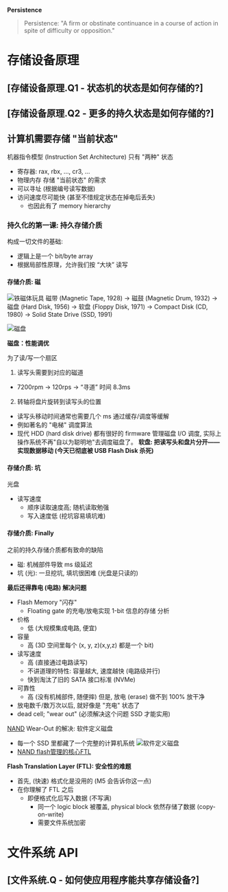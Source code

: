 **Persistence**
> Persistence: "A firm or obstinate continuance in a course of action in spite of difficulty or opposition."

# 存储设备原理

## [存储设备原理.Q1 - 状态机的状态是如何存储的?]
## [存储设备原理.Q2 - 更多的持久状态是如何存储的?]

## 计算机需要存储 "当前状态"
机器指令模型 (Instruction Set Architecture) 只有 "两种" 状态
* 寄存器: rax, rbx, ..., cr3, ...
* 物理内存
存储 "当前状态" 的需求
* 可以寻址 (根据编号读写数据)
* 访问速度尽可能快 (甚至不惜规定状态在掉电后丢失)
  * 也因此有了 memory hierarchy

### 持久化的第一课: 持久存储介质
构成一切文件的基础:
* 逻辑上是一个 bit/byte array
* 根据局部性原理，允许我们按 “大块” 读写

#### 存储介质: 磁
![铁磁体玩具](https://jyywiki.cn/pages/OS/img/mag-draw-board.jpg)
磁带 (Magnetic Tape, 1928) -> 磁鼓 (Magnetic Drum, 1932) -> 磁盘 (Hard Disk, 1956) -> 软盘 (Floppy Disk, 1971) -> Compact Disk (CD, 1980) -> Solid State Drive (SSD, 1991)

![磁盘](https://jyywiki.cn/pages/OS/img/disk-mechanism.jpg)

**磁盘：性能调优**

为了读/写一个扇区
1. 读写头需要到对应的磁道
* 7200rpm → 120rps → “寻道” 时间 8.3ms
2. 转轴将盘片旋转到读写头的位置
* 读写头移动时间通常也需要几个 ms
通过缓存/调度等缓解
* 例如著名的 "电梯" 调度算法
* 现代 HDD (hard disk drive) 都有很好的 firmware 管理磁盘 I/O 调度, 实际上操作系统不再"自以为聪明地"去调度磁盘了。
**软盘: 把读写头和盘片分开——实现数据移动 (今天已彻底被 USB Flash Disk 杀死)**

#### 存储介质: 坑
光盘
* 读写速度
  * 顺序读取速度高; 随机读取勉强
  * 写入速度低 (挖坑容易填坑难)

#### 存储介质: Finally 
之前的持久存储介质都有致命的缺陷
* 磁: 机械部件导致 ms 级延迟
* 坑 (光): 一旦挖坑, 填坑很困难 (光盘是只读的)

**最后还得靠电 (电路) 解决问题**
* Flash Memory "闪存"
  * Floating gate 的充电/放电实现 1-bit 信息的存储
分析
* 价格
  * 低 (大规模集成电路, 便宜)
* 容量
  * 高 (3D 空间里每个 (x, y, z)(x,y,z) 都是一个 bit)
* 读写速度
  * 高 (直接通过电路读写)
  * 不讲道理的特性: 容量越大, 速度越快 (电路级并行)
  * 快到淘汰了旧的 SATA 接口标准 (NVMe)
* 可靠性
  * 高 (没有机械部件, 随便摔)
但是,
放电 (erase) 做不到 100% 放干净
* 放电数千/数万次以后, 就好像是 "充电" 状态了
* dead cell; "wear out" (必须解决这个问题 SSD 才能实用)

[NAND](https://en.wikipedia.org/wiki/NAND_gate) Wear-Out 的解决: 软件定义磁盘
* 每一个 SSD 里都藏了一个完整的计算机系统
![软件定义磁盘](https://jyywiki.cn/pages/OS/img/ssd.png)
* [NAND flash管理的核心FTL](https://zhuanlan.zhihu.com/p/26944064)

**Flash Translation Layer (FTL): 安全性的难题**
* 首先, (快速) 格式化是没用的
(M5 会告诉你这一点)
* 在你理解了 FTL 之后
  * 即便格式化后写入数据 (不写满)
    * 同一个 logic block 被覆盖, physical block 依然存储了数据 (copy-on-write)
    * 需要文件系统加密



# 文件系统 API
## [文件系统.Q - 如何使应用程序能共享存储设备?]
